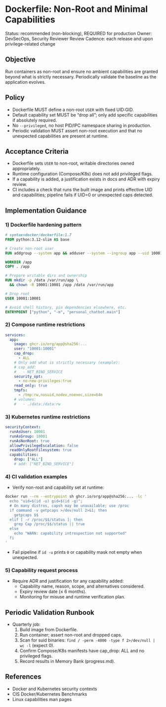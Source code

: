 # Dockerfile: Non-Root and Minimal Capabilities

Status: recommended (non-blocking), REQUIRED for production
Owner: DevSecOps, Security Reviewer
Review Cadence: each release and upon privilege-related change

## Objective
Run containers as non-root and ensure no ambient capabilities are granted beyond what is strictly necessary. Periodically validate the baseline as the application evolves.

## Policy
- Dockerfile MUST define a non-root `USER` with fixed UID:GID.
- Default capability set MUST be “drop all”; only add specific capabilities if absolutely required.
- No `--privileged`, no host PID/IPC namespace sharing in production.
- Periodic validation MUST assert non-root execution and that no unexpected capabilities are present at runtime.

## Acceptance Criteria
- Dockerfile sets `USER` to non-root, writable directories owned appropriately.
- Runtime configuration (Compose/K8s) does not add privileged flags.
- If a capability is added, a justification exists in docs and ADR with expiry review.
- CI includes a check that runs the built image and prints effective UID and capabilities; pipeline fails if UID=0 or unexpected caps detected.

## Implementation Guidance

### 1) Dockerfile hardening pattern
```dockerfile
# syntax=docker/dockerfile:1.7
FROM python:3.12-slim AS base

# Create non-root user
RUN addgroup --system app && adduser --system --ingroup app --uid 10001 app

WORKDIR /app
COPY . /app

# Prepare writable dirs and ownership
RUN mkdir -p /data /var/run/app \
  && chown -R 10001:10001 /app /data /var/run/app

# Drop root
USER 10001:10001

# Avoid shell history, pin dependencies elsewhere, etc.
ENTRYPOINT ["python", "-m", "personal_chatbot.main"]
```

### 2) Compose runtime restrictions
```yaml
services:
  app:
    image: ghcr.io/org/app@sha256:...
    user: "10001:10001"
    cap_drop:
      - ALL
    # Only add what is strictly necessary (example):
    # cap_add:
    #   - NET_BIND_SERVICE
    security_opt:
      - no-new-privileges:true
    read_only: true
    tmpfs:
      - /tmp:rw,nosuid,nodev,noexec,size=64m
    # volumes:
    #   - ./data:/data:rw
```

### 3) Kubernetes runtime restrictions
```yaml
securityContext:
  runAsUser: 10001
  runAsGroup: 10001
  runAsNonRoot: true
  allowPrivilegeEscalation: false
  readOnlyRootFilesystem: true
  capabilities:
    drop: ["ALL"]
    # add: ["NET_BIND_SERVICE"]
```

### 4) CI validation examples
- Verify non-root and capability set at runtime:
```bash
docker run --rm --entrypoint sh ghcr.io/org/app@sha256:... -lc '
  echo "uid=$(id -u) gid=$(id -g)";
  # On many distros, capsh may be unavailable; use /proc
  if command -v getpcaps >/dev/null 2>&1; then
    getpcaps $$
  elif [ -r /proc/$$/status ]; then
    grep Cap /proc/$$/status || true
  else
    echo "WARN: capability introspection not supported"
  fi
'
```
- Fail pipeline if `id -u` prints `0` or capability mask not empty when unexpected.

### 5) Capability request process
- Require ADR and justification for any capability added:
  - Capability name, reason, scope, and alternatives considered.
  - Expiry review date (≤ 6 months).
  - Monitoring for misuse and runtime verification plan.

## Periodic Validation Runbook
- Quarterly job:
  1. Build image from Dockerfile.
  2. Run container; assert non-root and dropped caps.
  3. Scan for suid binaries: `find / -perm -4000 -type f 2>/dev/null | wc -l` (expect 0).
  4. Confirm Compose/K8s manifests have cap_drop: ALL and no privileged flags.
  5. Record results in Memory Bank (progress.md).

## References
- Docker and Kubernetes security contexts
- CIS Docker/Kubernetes Benchmarks
- Linux capabilities man pages